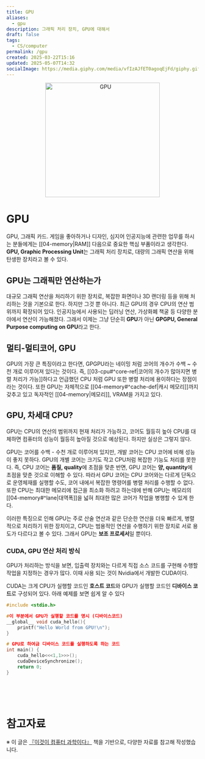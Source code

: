 ```yaml
---
title: GPU
aliases:
  - gpu
description: 그래픽 처리 장치, GPU에 대해서
draft: false
tags:
  - CS/computer
permalink: /gpu
created: 2025-03-22T15:16
updated: 2025-05-07T14:32
socialImage: https://media.giphy.com/media/vfIzAJfET0agoqEjFd/giphy.gif?cid=ecf05e472vkj3vt69rh1t0nk03i98hqef8gf1h5xekxbwt98&ep=v1_gifs_search&rid=giphy.gif&ct=g
---
```

<p align="center">
  <img src="https://media.giphy.com/media/vfIzAJfET0agoqEjFd/giphy.gif?cid=ecf05e472vkj3vt69rh1t0nk03i98hqef8gf1h5xekxbwt98&ep=v1_gifs_search&rid=giphy.gif&ct=g" alt="GPU" width="300">
</p>


# GPU

GPU, 그래픽 카드. 게임을 좋아하거나 디자인, 심지어 인공지능에 관련한 업무를 하시는 분들에게는 [[04-memory|RAM]] 다음으로 중요한 핵심 부품이라고 생각한다. **GPU, Graphic Processing Unit**는 그래픽 처리 장치로, 대량의 그래픽 연산을 위해 탄생한 장치라고 볼 수 있다.

## GPU는 그래픽만 연산하는가

대규모 그래픽 연산을 처리하기 위한 장치로, 복잡한 화면이나 3D 랜더링 등을 위해 처리하는 것을 기본으로 한다. 하지만 그것 뿐 아니다. 최근 GPU의 경우 CPU의 연산 범위까지 확장되어 있다. 인공지능에서 사용되는 딥러닝 연산, 가상화폐 책굴 등 다양한 분야에서 연산이 가능해졌다. 그래서 이제는 그냥 단순히 **GPU**가 아닌 **GPGPU, General Purpose computing on GPU**라고 한다.

## 멀티-멀티코어, GPU

GPU의 가장 큰 특징이라고 한다면, GPGPU라는 네이밍 처럼 코어의 개수가 수백 ~ 수천 개로 이루어져 있다는 것이다. 즉, [[03-cpu#^core-ref|코어의 개수가 많아지면 병렬 처리가 가능]]하다고 언급했던 CPU 처럼 GPU 또한 병렬 처리에 용이하다는 장점이라는 것이다. 또한 GPU는 자체적으로 [[04-memory#^cache-def|캐시 메모리]]까지 갖추고 있고 독자적인 [[04-memory|메모리]], VRAM을 가지고 있다.

## GPU, 차세대 CPU?

GPU는 CPU의 연산의 범위까지 현재 처리가 가능하고, 코어도 월등히 높아 CPU를 대체하면 컴퓨터의 성능이 월등히 높아질 것으로 예상된다. 하지만 실상은 그렇지 않다. 

GPU는 코어를 수백 - 수천 개로 이루어져 있지만, 개발 코어는 CPU 코어에 비해 성능이 좋지 못하다. GPU의 개별 코어는 크기도 작고 CPU처럼 복잡한 기능도 처리를 못한다. 즉, CPU 코어는 **품질, quality**에 초점을 맞춘 반면, GPU 코어는 **양, quantity**에 초점을 맞춘 것으로 이해할 수 있다. 따라서 GPU 코어는 CPU 코어와는 다르게 단독으로 운영체재를 실행할 수도, 코어 내에서 복잡한 명령어를 병렬 처리를 수행할 수 없다. 또한 CPU는 최대한 메모리에 접근을 최소화 하려고 하는데에 반해 GPU는 메모리의 [[04-memory#^lane|대역폭]]을 넓혀 최대한 많은 코어가 작업을 병행할 수 있게 한다.

이러한 특징으로 인해 GPU는 주로 산술 연산과 같은 단순한 연산을 더욱 빠르게, 병렬적으로 처리하기 위한 장치이고, CPU는 범용적인 연산을 수행하기 위한 장치로 서로 용도가 다르다고 볼 수 있다. 그래서 GPU는 **보조 프로세서**일 뿐이다.

### CUDA, GPU 연산 처리 방식

GPU가 처리하는 방식을 보면, 입출력 장치와는 다르게 직접 소스 코드를 구현해 수행할 작업을 지정하는 경우가 많다. 이때 사용 되는 것이 Nvidia에서 개발한 CUDA이다.

 CUDA는 크게 CPU가 실행할 코드인 **호스트 코드**와 GPU가 실행할 코드인 **디바이스 코드**로 구성되어 있다. 아래 예제를 보면 쉽게 알 수 있다

```c showLineNumbers{number} {4-6, 9-13}
#include <stdio.h>

#이 부분에서 GPU가 실행할 코드를 명시 (디바이스코드)
__global__ void cuda_hello(){
	printf("Hello World from GPU!\n");     
} 

# GPU로 하여금 디바이스 코드를 실행하도록 하는 코드
int main() {
	cuda_hello<<<1,1>>>();
	cudaDeviceSynchronize(); 
	return 0;	
}
```
</br></br></br>
# 참고자료

※ 이 글은 [『이것이 컴퓨터 과학이다』](https://product.kyobobook.co.kr/detail/S000214014967) 책을 기반으로, 다양한 자료를 참고해 작성했습니다.
